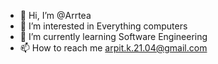 - 👋 Hi, I’m @Arrtea
- 👀 I’m interested in Everything computers
- 🌱 I’m currently learning Software Engineering
- 📫 How to reach me arpit.k.21.04@gmail.com

<!---
ARpt21/ARpt21 is a ✨ special ✨ repository because its `README.md` (this file) appears on your GitHub profile.
You can click the Preview link to take a look at your changes.
--->
